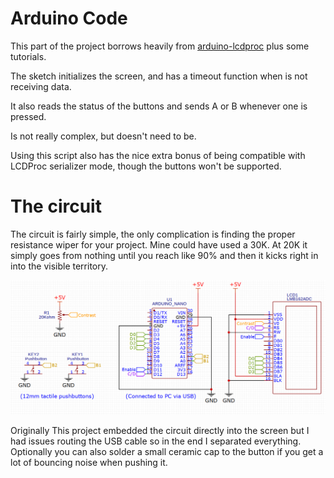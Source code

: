 # Arduino Code

This part of the project borrows heavily from [arduino-lcdproc](https://github.com/TimeTravel-0/arduino-lcdproc) plus some tutorials.

The sketch initializes the screen, and has a timeout function when is not receiving data.

It also reads the status of the buttons and sends A or B whenever one is pressed.

Is not really complex, but doesn't need to be.

Using this script also has the nice extra bonus of being compatible with LCDProc serializer mode, though the buttons won't be supported.

# The circuit

The circuit is fairly simple, the only complication is finding the proper resistance wiper for your project. Mine could have used a 30K. At 20K it simply goes from nothing until you reach like 90% and then it kicks right in into the visible territory.

![The schematic](./circuit_schematics.png)

Originally This project embedded the circuit directly into the screen but I had issues routing the USB cable so in the end I separated everything. Optionally you can also solder a small ceramic cap to the button if you get a lot of bouncing noise when pushing it.
